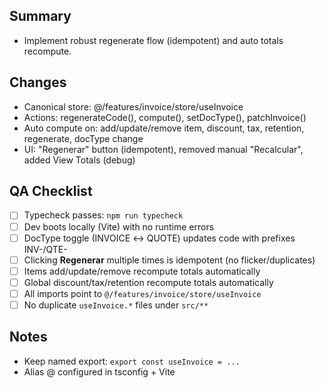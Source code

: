 ## Summary
- Implement robust regenerate flow (idempotent) and auto totals recompute.

## Changes
- Canonical store: @/features/invoice/store/useInvoice
- Actions: regenerateCode(), compute(), setDocType(), patchInvoice()
- Auto compute on: add/update/remove item, discount, tax, retention, regenerate, docType change
- UI: "Regenerar" button (idempotent), removed manual "Recalcular", added View Totals (debug)

## QA Checklist
- [ ] Typecheck passes: `npm run typecheck`
- [ ] Dev boots locally (Vite) with no runtime errors
- [ ] DocType toggle (INVOICE ↔ QUOTE) updates code with prefixes INV-/QTE-
- [ ] Clicking **Regenerar** multiple times is idempotent (no flicker/duplicates)
- [ ] Items add/update/remove recompute totals automatically
- [ ] Global discount/tax/retention recompute totals automatically
- [ ] All imports point to `@/features/invoice/store/useInvoice`
- [ ] No duplicate `useInvoice.*` files under `src/**`

## Notes
- Keep named export: `export const useInvoice = ...`
- Alias @ configured in tsconfig + Vite